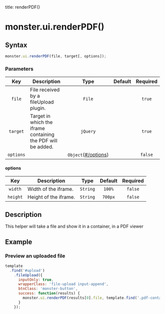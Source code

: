 title: renderPDF()

# monster.ui.renderPDF()

## Syntax
```javascript
monster.ui.renderPDF(file, target[, options]);
```

### Parameters
Key | Description | Type | Default | Required
:-: | --- | :-: | :-: | :-:
`file` | File received by a fileUpload plugin. | `File` | | `true`
`target` | Target in which the iframe containing the PDF will be added. | `jQuery` | | `true`
`options` | | `Object`([#/options](#options)) | | `false`

#### options
Key | Description | Type | Default | Required
:-: | --- | :-: | :-: | :-:
`width` | Width of the iframe. | `String` | `100%` | `false`
`height` | Height of the iframe. | `String` | `700px` | `false`

## Description
This helper will take a file and show it in a container, in a PDF viewer

## Example
### Preview an uploaded file
```javascript
template
  .find('#upload')
    .fileUpload({
      inputOnly: true,
      wrapperClass: 'file-upload input-append',
      btnClass: 'monster-button',
      success: function(results) {
        monster.ui.renderPDF(results[0].file, template.find('.pdf-container'));
      }
    });
```
